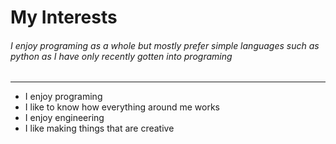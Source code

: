 # My Interests
###### I enjoy programing as a whole but mostly prefer simple languages such as python as I have only recently gotten into programing
***
- I enjoy programing
- I like to know how everything around me works
- I enjoy engineering
- I like making things that are creative
